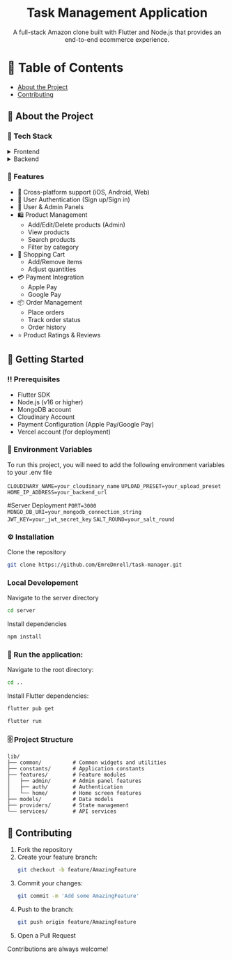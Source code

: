 <div align='center'>

<h1>Task Management Application</h1>
<p>A full-stack Amazon clone built with Flutter and Node.js that provides an end-to-end ecommerce experience.
</p>



</div>

# :notebook_with_decorative_cover: Table of Contents

- [About the Project](#star2-about-the-project)
- [Contributing](#wave-contributing)


## :star2: About the Project
### :space_invader: Tech Stack
<details> <summary>Frontend</summary> <ul>
  <li><img src="https://img.shields.io/badge/Flutter-3.6%2B-blue"></li>
  <li><img src="https://img.shields.io/badge/State%20Management-Provider-blue"></li>
  <li><img src="https://img.shields.io/badge/Local%20Storage-Shared%20Preferences-blue"></li>
  <li><img src="https://img.shields.io/badge/HTTP%20Client-API%20communication-blue"></li>
  <li><img src="https://img.shields.io/badge/Connectivity%20Plus-network%20status-blue"></li>
</ul> </details>
<details> <summary>Backend</summary> <ul>
  <li><img src="https://img.shields.io/badge/Node.js-green"></li>
  <li><img src="https://img.shields.io/badge/Environment%20Configuration-support-green"></li>
  <li><img src="https://img.shields.io/badge/Database-MongoDB-green"></li>
  <li><img src="https://img.shields.io/badge/Image%20Storage-Claudinary-green"></li>
  <li><img src="https://img.shields.io/badge/Authentication-JWT-white"></li>
</ul> </details>


### :dart: Features

- 📱 Cross-platform support (iOS, Android, Web)
- 🔐 User Authentication (Sign up/Sign in)
- 👤 User & Admin Panels
- 🛍️ Product Management
  - Add/Edit/Delete products (Admin)
  - View products
  - Search products
  - Filter by category
- 🛒 Shopping Cart
  - Add/Remove items
  - Adjust quantities
- 💳 Payment Integration
  - Apple Pay
  - Google Pay
- 📦 Order Management
  - Place orders
  - Track order status
  - Order history
- ⭐ Product Ratings & Reviews
  
## :toolbox: Getting Started

### :bangbang: Prerequisites

- Flutter SDK
- Node.js (v16 or higher)
- MongoDB account
- Cloudinary Account
- Payment Configuration (Apple Pay/Google Pay)
- Vercel account (for deployment)
  
### :key: Environment Variables
To run this project, you will need to add the following environment variables to your .env file

`CLOUDINARY_NAME=your_cloudinary_name`
`UPLOAD_PRESET=your_upload_preset`
`HOME_IP_ADDRESS=your_backend_url`

#Server Deployment
`PORT=3000`
`MONGO_DB_URI=your_mongodb_connection_string`
`JWT_KEY=your_jwt_secret_key`
`SALT_ROUND=your_salt_round`


### :gear: Installation

Clone the repository
```bash
git clone https://github.com/EmreDmrell/task-manager.git 
```

### Local Developement
Navigate to the server directory
```bash
cd server
```

Install dependencies
```bash
npm install
```

### :running: Run the application:

Navigate to the root directory:
```bash
cd ..
```

Install Flutter dependencies:
```bash
flutter pub get
```
```bash
flutter run
```

### :file_cabinet: Project Structure

```plaintext
lib/
├── common/          # Common widgets and utilities
├── constants/       # Application constants
├── features/        # Feature modules
│   ├── admin/       # Admin panel features
│   ├── auth/        # Authentication
│   └── home/        # Home screen features
├── models/          # Data models
├── providers/       # State management
└── services/        # API services
```

## :wave: Contributing

1. Fork the repository
2. Create your feature branch:
    ```bash
    git checkout -b feature/AmazingFeature
    ```
3. Commit your changes:
    ```bash
    git commit -m 'Add some AmazingFeature'
    ```
4. Push to the branch:
    ```bash
    git push origin feature/AmazingFeature
    ```
5. Open a Pull Request
   
Contributions are always welcome!
